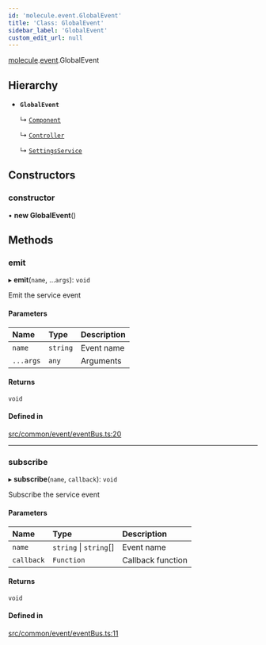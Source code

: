 ```yaml
---
id: 'molecule.event.GlobalEvent'
title: 'Class: GlobalEvent'
sidebar_label: 'GlobalEvent'
custom_edit_url: null
---
```


[molecule](../namespaces/molecule).[event](../namespaces/molecule.event).GlobalEvent

## Hierarchy

-   **`GlobalEvent`**

    ↳ [`Component`](molecule.react.Component)

    ↳ [`Controller`](molecule.react.Controller)

    ↳ [`SettingsService`](molecule.SettingsService)

## Constructors

### constructor

• **new GlobalEvent**()

## Methods

### emit

▸ **emit**(`name`, ...`args`): `void`

Emit the service event

#### Parameters

| Name      | Type     | Description |
| :-------- | :------- | :---------- |
| `name`    | `string` | Event name  |
| `...args` | `any`    | Arguments   |

#### Returns

`void`

#### Defined in

[src/common/event/eventBus.ts:20](https://github.com/DTStack/molecule/blob/1b0aa04/src/common/event/eventBus.ts#L20)

---

### subscribe

▸ **subscribe**(`name`, `callback`): `void`

Subscribe the service event

#### Parameters

| Name       | Type                   | Description       |
| :--------- | :--------------------- | :---------------- |
| `name`     | `string` \| `string`[] | Event name        |
| `callback` | `Function`             | Callback function |

#### Returns

`void`

#### Defined in

[src/common/event/eventBus.ts:11](https://github.com/DTStack/molecule/blob/1b0aa04/src/common/event/eventBus.ts#L11)
